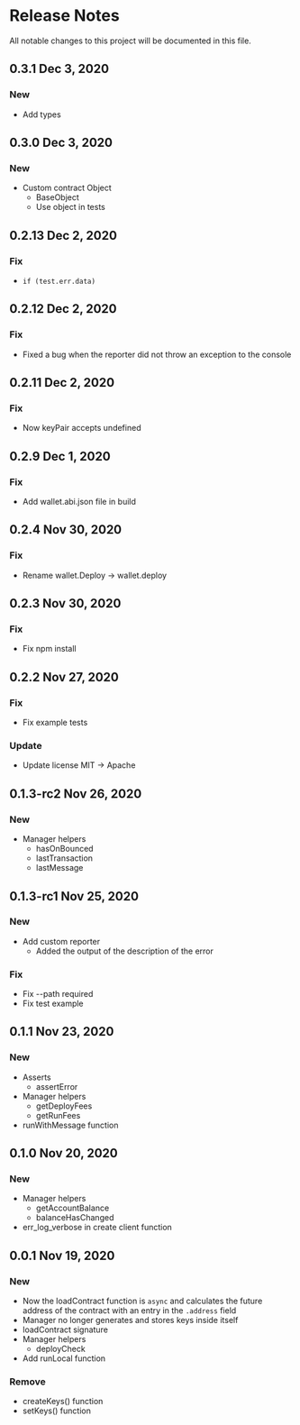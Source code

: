 # Release Notes

All notable changes to this project will be documented in this file.

## 0.3.1 Dec 3, 2020

### New

- Add types

## 0.3.0 Dec 3, 2020

### New

- Custom contract Object
  - BaseObject
  - Use object in tests

## 0.2.13 Dec 2, 2020

### Fix

- `if (test.err.data)`

## 0.2.12 Dec 2, 2020

### Fix

- Fixed a bug when the reporter did not throw an exception to the console

## 0.2.11 Dec 2, 2020

### Fix

- Now keyPair accepts undefined

## 0.2.9 Dec 1, 2020

### Fix

- Add wallet.abi.json file in build

## 0.2.4 Nov 30, 2020

### Fix

- Rename wallet.Deploy -> wallet.deploy

## 0.2.3 Nov 30, 2020

### Fix

- Fix npm install

## 0.2.2 Nov 27, 2020

### Fix

- Fix example tests

### Update

- Update license MIT -> Apache

## 0.1.3-rc2 Nov 26, 2020

### New

- Manager helpers
  - hasOnBounced
  - lastTransaction
  - lastMessage

## 0.1.3-rc1 Nov 25, 2020

### New

- Add custom reporter
  - Added the output of the description of the error

### Fix

- Fix --path required
- Fix test example

## 0.1.1 Nov 23, 2020

### New

- Asserts
  - assertError
- Manager helpers
  - getDeployFees
  - getRunFees
- runWithMessage function

## 0.1.0 Nov 20, 2020

### New

- Manager helpers
  - getAccountBalance
  - balanceHasChanged
- err_log_verbose in create client function

## 0.0.1 Nov 19, 2020

### New

- Now the loadContract function is `async` and calculates the future address of the contract with an entry in the `.address` field
- Manager no longer generates and stores keys inside itself
- loadContract signature
- Manager helpers
  - deployCheck
- Add runLocal function

### Remove

- createKeys() function
- setKeys() function
